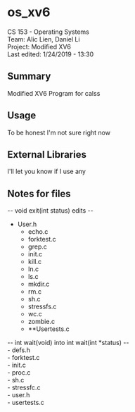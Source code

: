 # os_xv6
CS 153 - Operating Systems <br />
Team: Alic Lien, Daniel Li <br />
Project: Modified XV6 <br />
Last edited: 1/24/2019 - 13:30 <br />



## Summary
Modified XV6 Program for calss <br />

## Usage
To be honest I'm not sure right now <br />


## External Libraries
I'll let you know if I use any <br />


## Notes for files
-- void exit(int status) edits --<br />
- User.h <br />
    - echo.c <br />
    - forktest.c <br />
    - grep.c <br />
    - init.c <br />
    - kill.c <br />
    - ln.c <br />
    - ls.c <br />
    - mkdir.c <br />
    - rm.c <br />
    - sh.c <br />
    - stressfs.c <br />
    - wc.c <br />
    - zombie.c <br />
    - **Usertests.c <br />


-- int wait(void) into int wait(int *status) -- <br />
    - defs.h <br />
    - forktest.c <br /> 
    - init.c <br />
    - proc.c <br />
    - sh.c <br />
    - stressfc.c <br />
    - user.h <br />
    - usertests.c <br />
